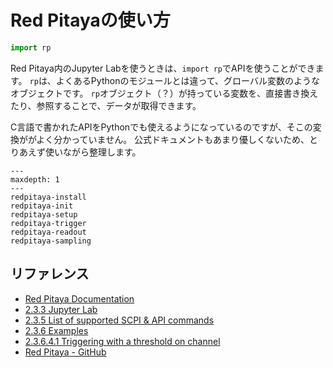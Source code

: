 # Red Pitayaの使い方

```python
import rp
```

Red Pitaya内のJupyter Labを使うときは、``import rp``でAPIを使うことができます。
``rp``は、よくあるPythonのモジュールとは違って、グローバル変数のようなオブジェクトです。
``rp``オブジェクト（？）が持っている変数を、直接書き換えたり、参照することで、データが取得できます。

C言語で書かれたAPIをPythonでも使えるようになっているのですが、そこの変換ががよく分かっていません。
公式ドキュメントもあまり優しくないため、とりあえず使いながら整理します。

```{toctree}
---
maxdepth: 1
---
redpitaya-install
redpitaya-init
redpitaya-setup
redpitaya-trigger
redpitaya-readout
redpitaya-sampling
```

## リファレンス

- [Red Pitaya Documentation](https://redpitaya.readthedocs.io/en/latest/)
- [2.3.3 Jupyter Lab](https://redpitaya.readthedocs.io/en/latest/appsFeatures/remoteControl/jupyter/Jupyter.html)
- [2.3.5 List of supported SCPI & API commands](https://redpitaya.readthedocs.io/en/latest/appsFeatures/remoteControl/command_list.html)
- [2.3.6 Examples](https://redpitaya.readthedocs.io/en/latest/appsFeatures/remoteControl/examples_top.html)
- [2.3.6.4.1 Triggering with a threshold on channel](https://redpitaya.readthedocs.io/en/latest/appsFeatures/examples/acquisition/acqRF-exm1.html)
- [Red Pitaya - GitHub](https://github.com/RedPitaya/RedPitaya)
